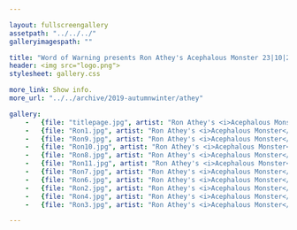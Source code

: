 ```yaml
---

layout: fullscreengallery
assetpath: "../../../"
galleryimagespath: ""

title: "Word of Warning presents Ron Athey's Acephalous Monster 23|10|2019"
header: <img src="logo.png">
stylesheet: gallery.css

more_link: Show info.
more_url: "../../archive/2019-autumnwinter/athey"

gallery:
    -   {file: "titlepage.jpg", artist: "Ron Athey's <i>Acephalous Monster</i> at NIAMOS, Wed 23 Oct 2019"}
    -   {file: "Ron1.jpg", artist: "Ron Athey's <i>Acephalous Monster</i> at NIAMOS, Wed 23 Oct 2019"}
    -   {file: "Ron9.jpg", artist: "Ron Athey's <i>Acephalous Monster</i> at NIAMOS, Wed 23 Oct 2019"} 
    -   {file: "Ron10.jpg", artist: "Ron Athey's <i>Acephalous Monster</i> at NIAMOS, Wed 23 Oct 2019"} 
    -   {file: "Ron8.jpg", artist: "Ron Athey's <i>Acephalous Monster</i> at NIAMOS, Wed 23 Oct 2019"}
    -   {file: "Ron11.jpg", artist: "Ron Athey's <i>Acephalous Monster</i> at NIAMOS, Wed 23 Oct 2019"} 
    -   {file: "Ron7.jpg", artist: "Ron Athey's <i>Acephalous Monster</i> at NIAMOS, Wed 23 Oct 2019"}
    -   {file: "Ron6.jpg", artist: "Ron Athey's <i>Acephalous Monster</i> at NIAMOS, Wed 23 Oct 2019"}
    -   {file: "Ron2.jpg", artist: "Ron Athey's <i>Acephalous Monster</i> at NIAMOS, Wed 23 Oct 2019"}
    -   {file: "Ron4.jpg", artist: "Ron Athey's <i>Acephalous Monster</i> at NIAMOS, Wed 23 Oct 2019"}
    -   {file: "Ron3.jpg", artist: "Ron Athey's <i>Acephalous Monster</i> at NIAMOS, Wed 23 Oct 2019"}

---
```

